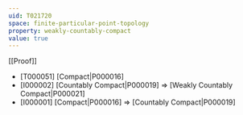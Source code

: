 ```yaml
---
uid: T021720
space: finite-particular-point-topology
property: weakly-countably-compact
value: true
---
```

[[Proof]]

* [T000051] [Compact|P000016]
* [I000002] [Countably Compact|P000019] => [Weakly Countably Compact|P000021]
* [I000001] [Compact|P000016] => [Countably Compact|P000019]

